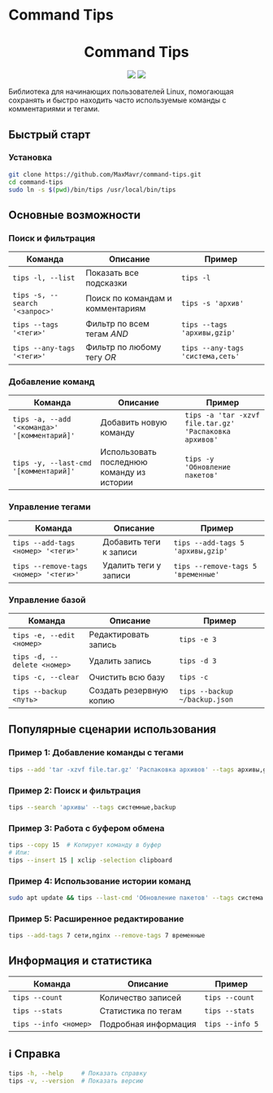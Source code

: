 # Command Tips 

<h1 align="center">Command Tips</h1>
<p align="center">

<img src="https://img.shields.io/badge/made%20by-MaxMavr-fcbf49" >

<img src="https://img.shields.io/badge/version-1.0.0-a7c957">
</p>

Библиотека для начинающих пользователей Linux, помогающая сохранять и быстро находить часто используемые команды с комментариями и тегами.

## Быстрый старт

### Установка
```bash
git clone https://github.com/MaxMavr/command-tips.git
cd command-tips
sudo ln -s $(pwd)/bin/tips /usr/local/bin/tips
```

## Основные возможности

### Поиск и фильтрация
| Команда | Описание | Пример |
|---------|----------|--------|
| `tips -l, --list` | Показать все подсказки | `tips -l` |
| `tips -s, --search '<запрос>'` | Поиск по командам и комментариям | `tips -s 'архив'` |
| `tips --tags '<теги>'` | Фильтр по всем тегам *AND* | `tips --tags 'архивы,gzip'` |
| `tips --any-tags '<теги>'` | Фильтр по любому тегу *OR* | `tips --any-tags 'система,сеть'` |

### Добавление команд
| Команда | Описание | Пример |
|---------|----------|--------|
| `tips -a, --add '<команда>' '[комментарий]'` | Добавить новую команду | `tips -a 'tar -xzvf file.tar.gz' 'Распаковка архивов'` |
| `tips -y, --last-cmd '[комментарий]'` | Использовать последнюю команду из истории | `tips -y 'Обновление пакетов'` |

### Управление тегами
| Команда | Описание | Пример |
|---------|----------|--------|
| `tips --add-tags <номер> '<теги>'` | Добавить теги к записи | `tips --add-tags 5 'архивы,gzip'` |
| `tips --remove-tags <номер> '<теги>'` | Удалить теги у записи | `tips --remove-tags 5 'временные'` |

### Управление базой
| Команда | Описание | Пример |
|---------|----------|--------|
| `tips -e, --edit <номер>` | Редактировать запись | `tips -e 3` |
| `tips -d, --delete <номер>` | Удалить запись | `tips -d 3` |
| `tips -c, --clear` | Очистить всю базу | `tips -c` |
| `tips --backup <путь>` | Создать резервную копию | `tips --backup ~/backup.json` |

## Популярные сценарии использования

### Пример 1: Добавление команды с тегами
```bash
tips --add 'tar -xzvf file.tar.gz' 'Распаковка архивов' --tags архивы,gzip
```

### Пример 2: Поиск и фильтрация
```bash
tips --search 'архивы' --tags системные,backup
```

### Пример 3: Работа с буфером обмена
```bash
tips --copy 15  # Копирует команду в буфер
# Или:
tips --insert 15 | xclip -selection clipboard
```

### Пример 4: Использование истории команд
```bash
sudo apt update && tips --last-cmd 'Обновление пакетов' --tags система
```

### Пример 5: Расширенное редактирование
```bash
tips --add-tags 7 сети,nginx --remove-tags 7 временные
```

## Информация и статистика
| Команда | Описание | Пример |
|---------|----------|--------|
| `tips --count` | Количество записей | `tips --count` |
| `tips --stats` | Статистика по тегам | `tips --stats` |
| `tips --info <номер>` | Подробная информация | `tips --info 5` |

## ℹ️ Справка
```bash
tips -h, --help     # Показать справку
tips -v, --version  # Показать версию
```